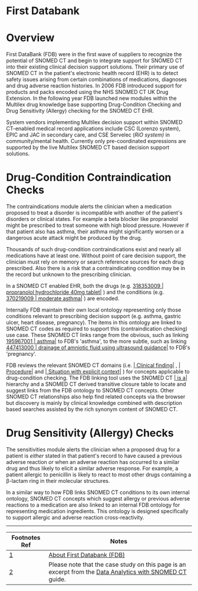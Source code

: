 # First Databank

# Overview  

First DataBank (FDB) were in the first wave of suppliers to recognize the potential of SNOMED CT and begin to integrate support for SNOMED CT into their existing clinical decision support solutions. Their primary use of SNOMED CT in the patient's electronic health record (EHR) is to detect safety issues arising from certain combinations of medications, diagnoses and drug adverse reaction histories. In 2006 FDB introduced support for products and packs encoded using the NHS SNOMED CT UK Drug Extension. In the following year FDB launched new modules within the Multilex drug knowledge base supporting Drug-Condition Checking and Drug Sensitivity (Allergy) checking for the SNOMED CT EHR. 

System vendors implementing Multilex decision support within SNOMED CT-enabled medical record applications include CSC (Lorenzo system), EPIC and JAC in secondary care, and CSE Servelec (_RiO system)_ in community/mental health. Currently only pre-coordinated expressions are supported by the live Multilex SNOMED CT based decision support solutions.

# Drug-Condition Contraindication Checks

The contraindications module alerts the clinician when a medication proposed to treat a disorder is incompatible with another of the patient's disorders or clinical states. For example a beta blocker like propranolol might be prescribed to treat someone with high blood pressure. However if that patient also has asthma, their asthma might significantly worsen or a dangerous acute attack might be produced by the drug.

Thousands of such drug-condition contraindications exist and nearly all medications have at least one. Without point of care decision support, the clinician must rely on memory or search reference sources for each drug prescribed. Also there is a risk that a contraindicating condition may be in the record but unknown to the prescribing clinician.

In a SNOMED CT enabled EHR, both the drugs (e.g. [ 318353009 | propranolol hydrochloride 40mg tablet|](http://snomed.info/id/318353009 "318353009 | propranolol hydrochloride 40mg tablet |") ) and the conditions (e.g. [ 370219009 | moderate asthma|](http://snomed.info/id/370219009 "370219009 | moderate asthma |") ) are encoded.

Internally FDB maintain their own local ontology representing only those conditions relevant to prescribing decision support (e.g. asthma, gastric ulcer, heart disease, pregnancy). The items in this ontology are linked to SNOMED CT codes as required to support this (contraindication checking) use case. These SNOMED CT links range from the obvious, such as linking [ 195967001 | asthma|](http://snomed.info/id/195967001 "195967001 | asthma |") to FDB's 'asthma', to the more subtle, such as linking [ 447413000 | drainage of amniotic fluid using ultrasound guidance|](http://snomed.info/id/447413000 "447413000 | drainage of amniotic fluid using ultrasound guidance |") to FDB's 'pregnancy'.

FDB reviews the relevant SNOMED CT domains (i.e. [ | Clinical finding|](http://snomed.info/id/404684003 "404684003 | Clinical finding |") , [ | Procedure|](http://snomed.info/id/71388002 "71388002 | Procedure |") and [ | Situation with explicit context|](http://snomed.info/id/243796009 "243796009 | Situation with explicit context |") ) for concepts applicable to drug-condition checking. The FDB linking tool uses the SNOMED CT [ | is a|](http://snomed.info/id/116680003 "116680003 | is a |") hierarchy and a SNOMED CT derived transitive closure table to locate and suggest links from the FDB ontology to SNOMED CT concepts. Other SNOMED CT relationships also help find related concepts via the browser but discovery is mainly by clinical knowledge combined with description based searches assisted by the rich synonym content of SNOMED CT.

# Drug Sensitivity (Allergy) Checks

The sensitivities module alerts the clinician when a proposed drug for a patient is  _either_ stated in that patient's record to have caused a previous adverse reaction  _or_ when an adverse reaction has occurred to a similar drug and thus likely to elicit a similar adverse response. For example, a patient allergic to penicillin is likely to react to most other drugs containing a β-lactam ring in their molecular structures.

In a similar way to how FDB links SNOMED CT conditions to its own internal ontology, SNOMED CT concepts which suggest allergy or previous adverse reactions to a medication are also linked to an internal FDB ontology for representing medication ingredients. This ontology is designed specifically to support allergic and adverse reaction cross-reactivity.

* * *

Footnotes Ref | Notes  
---|---  
[1](https://confluence.ihtsdotools.org/display/DOCCDS/First+Databank#FootnoteMarker1-0 "Footnote: Click to return to reference in text") |  [About First Databank (FDB)](http://www.fdbhealth.com/fdb-medknowledge-brochure-landing/?cid=US%20PS%20GG%20NA%20BN%20BN%20TXT%202%20LPD%2010232016%20First%20Databank%20e%201t1&gclid=Cj0KEQiAuJXFBRDirIGnpZLE-N4BEiQAqV0KGl__TfcWShscrMLGt-fk2BkHe3lcc-mIKlwwOQqH6F8aAt1K8P8HAQ)  
[2](https://confluence.ihtsdotools.org/display/DOCCDS/First+Databank#FootnoteMarker2-0 "Footnote: Click to return to reference in text") |  Please note that the case study on this page is an excerpt from the [Data Analytics with SNOMED CT](http://snomed.org/analytics) guide. 
